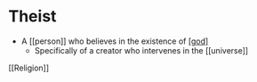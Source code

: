 # Theist
- A [[person]] who believes in the existence of [[god]](s)
	- Specifically of a creator who intervenes in the [[universe]]

[[Religion]]